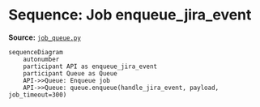 # Sequence: Job enqueue_jira_event

**Source:** [`job_queue.py`](../../Src/backend/worker/job_queue.py#L47)

```mermaid
sequenceDiagram
    autonumber
    participant API as enqueue_jira_event
    participant Queue as Queue
    API->>Queue: Enqueue job
    API->>Queue: queue.enqueue(handle_jira_event, payload, job_timeout=300)
```
